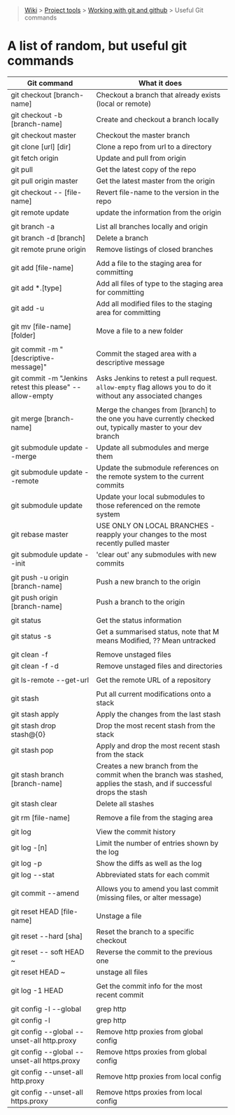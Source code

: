 > [Wiki](Home) > [Project tools](Project-tools) > [Working with git and github](Working-with-git-and-github) > Useful Git commands

A list of random, but useful git commands
=====================================================

Git command                                   | What it does
--------------------------------------------- | ----------------------------------------------------------------------------------------------------------------------
git checkout [branch-name]                    | Checkout a branch that already exists (local or remote)
git checkout -b [branch-name]                 | Create and checkout a branch locally
git checkout master                           | Checkout the master branch
git clone [url] [dir]                         | Clone a repo from url to a directory
git fetch origin                              | Update and pull from origin
git pull                                      | Get the latest copy of the repo
git pull origin master                        | Get the latest master from the origin
git checkout -- [file-name]                   | Revert file-name to the version in the repo
git remote update                             | update the information from the origin
                                              |
git branch -a                                 | List all branches locally and origin
git branch -d [branch]                        | Delete a branch
git remote prune origin                       | Remove listings of closed branches
                                              |
git add [file-name]                           | Add a file to the staging area for committing
git add \*.[type]                             | Add all files of type to the staging area for committing
git add -u                                    | Add all modified files to the staging area for committing
                                              |
git mv [file-name] [folder]                   | Move a file to a new folder
                                              |
git commit -m "[descriptive-message]"         | Commit the staged area with a descriptive message
git commit -m "Jenkins retest this please" --allow-empty | Asks Jenkins to retest a pull request. `allow-empty` flag allows you to do it without any associated changes
                                              |
git merge [branch-name]                       | Merge the changes from [branch] to the one you have currently checked out, typically master to your dev branch
git submodule update --merge                  | Update all submodules and merge them
git submodule update --remote                 | Update the submodule references on the remote system to the current commits
git submodule update                          | Update your local submodules to those referenced on the remote system
git rebase master                             | USE ONLY ON LOCAL BRANCHES - reapply your changes to the most recently pulled master
git submodule update --init                   | 'clear out' any submodules with new commits
                                              |
git push -u origin [branch-name]              | Push a new branch to the origin
git push origin [branch-name]                 | Push a branch to the origin
                                              |
git status                                    | Get the status information
git status -s                                 | Get a summarised status, note that M means Modified, ?? Mean untracked
                                              |
git clean -f                                  | Remove unstaged files
git clean -f -d                               | Remove unstaged files and directories
                                              |
git ls-remote --get-url                       | Get the remote URL of a repository
                                              |
git stash                                     | Put all current modifications onto a stack
git stash apply                               | Apply the changes from the last stash
git stash drop stash@{0}                      | Drop the most recent stash from the stack
git stash pop                                 | Apply and drop the most recent stash from the stack
git stash branch [branch-name]                | Creates a new branch from the commit when the branch was stashed, applies the stash, and if successful drops the stash
git stash clear                               | Delete all stashes
                                              |
git rm [file-name]                            | Remove a file from the staging area
                                              |
git log                                       | View the commit history
git log -[n]                                  | Limit the number of entries shown by the log
git log -p                                    | Show the diffs as well as the log
git log --stat                                | Abbreviated stats for each commit
                                              |
git commit --amend                            | Allows you to amend you last commit (missing files, or alter message)
                                              |
git reset HEAD [file-name]                    | Unstage a file
git reset --hard [sha]                        | Reset the branch to a specific checkout
git reset -- soft HEAD ~                      | Reverse the commit to the previous one
git reset HEAD ~                              | unstage all files
                                              |
git log -1 HEAD                               | Get the commit info for the most recent commit
                                              |
git config -l --global  |  grep http          | Check for global proxies
git config -l  |  grep http                   | Check for local proxies
git config --global --unset-all http.proxy    | Remove http proxies from global config
git config --global --unset-all https.proxy   | Remove https proxies from global config
git config --unset-all http.proxy             | Remove http proxies from local config
git config --unset-all https.proxy            | Remove https proxies from local config
